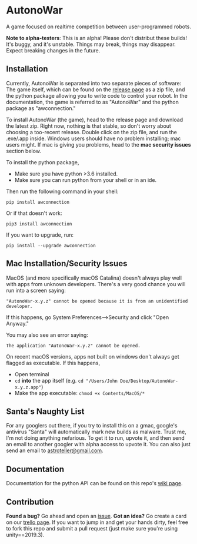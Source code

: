# AutonoWar

A game focused on realtime competition between user-programmed robots.

**Note to alpha-testers**: This is an alpha! Please don't distribut these builds! It's buggy, and it's unstable. Things may break, things may disappear. Expect breaking changes in the future.

Installation
------------

Currently, AutonoWar is separated into two separate pieces of software: The game itself, which can be found on the [release page][1] as a zip file, and the python package allowing you to write code to control your robot. In the documentation, the game is referred to as "AutonoWar" and the python package as "awconnection."

To install AutonoWar (the game), head to the release page and download the latest zip. Right now, nothing is that stable, so don't worry about choosing a too-recent release. Double click on the zip file, and run the .exe/.app inside. Windows users should have no problem installing; mac users might. If mac is giving you problems, head to the **mac security issues** section below.

To install the python package, 
+ Make sure you have python >3.6 installed.
+ Make sure you can run python from your shell or in an ide.

Then run the following command in your shell:

    pip install awconnection
    
Or if that doesn't work:

    pip3 install awconnection
    
If you want to upgrade, run:

    pip install --upgrade awconnection
    
Mac Installation/Security Issues
--------------------------------

MacOS (and more specifically macOS Catalina) doesn't always play well with apps from unknown developers. There's a very good chance you will run into a screen saying:

    "AutonoWar-x.y.z" cannot be opened because it is from an unidentified developer.
    
If this happens, go System Preferences-->Security and click "Open Anyway." 

You may also see an error saying:

    The application "AutonoWar-x.y.z" cannot be opened.
    
On recent macOS versions, apps not built on windows don't always get flagged as executable. If this happens,
+ Open terminal
+ `cd` **into** the app itself (e.g. `cd "/Users/John Doe/Desktop/AutonoWar-x.y.z.app"`)
+ Make the app executable: `chmod +x Contents/MacOS/*`

Santa's Naughty List
--------------------
For any googlers out there, if you try to install this on a gmac, google's antivirus "Santa" will automatically mark new builds as malware. Trust me, I'm not doing anything nefarious. To get it to run, upvote it, and then send an email to another googler with alpha access to upvote it. You can also just send an email to astroteller@gmail.com.

Documentation
-------------

Documentation for the python API can be found on this repo's [wiki page](https://github.com/griffinteller/AutonoWar/wiki).

Contribution
------------
**Found a bug?** Go ahead and open an [issue][2]. **Got an idea?** Go create a card on our [trello page](https://trello.com/invite/b/nCJ2ejBj/5024f944fcaaff7247377fa953e70b05/autonowar-asterisk-autochampions-features-and-bugs). If you want to jump in and get your hands dirty, feel free to fork this repo and submit a pull request (just make sure you're using unity==2019.3).

[1]: https://github.com/griffinteller/AutonoWar/releases
[2]: https://github.com/griffinteller/AutonoWar/issues
